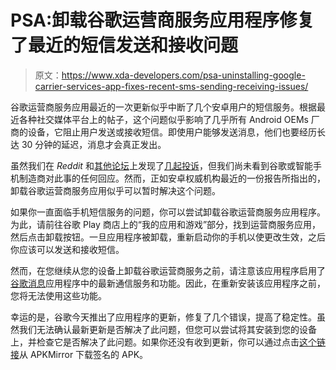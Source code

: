 # PSA:卸载谷歌运营商服务应用程序修复了最近的短信发送和接收问题

> 原文：<https://www.xda-developers.com/psa-uninstalling-google-carrier-services-app-fixes-recent-sms-sending-receiving-issues/>

谷歌运营商服务应用最近的一次更新似乎中断了几个安卓用户的短信服务。根据最近各种社交媒体平台上的帖子，这个问题似乎影响了几乎所有 Android OEMs 厂商的设备，它阻止用户发送或接收短信。即使用户能够发送消息，他们也要经历长达 30 分钟的延迟，消息才会真正发出。

虽然我们在 *Reddit* 和[其他论坛](https://forums.oneplus.com/threads/unable-to-send-texts.1358645/)上发现了[几起投诉](https://www.reddit.com/r/Android/comments/k9xyek/psa_for_all_lg_owners_if_you_havent_been_able_to/)，但我们尚未看到谷歌或智能手机制造商对此事的任何回应。然而，正如安卓权威机构最近的一份报告所指出的，卸载谷歌运营商服务应用似乎可以暂时解决这个问题。

如果你一直面临手机短信服务的问题，你可以尝试卸载谷歌运营商服务应用程序。为此，请前往谷歌 Play 商店上的“我的应用和游戏”部分，找到运营商服务应用，然后点击卸载按钮。一旦应用程序被卸载，重新启动你的手机以使更改生效，之后你应该可以发送和接收短信。

然而，在您继续从您的设备上卸载谷歌运营商服务之前，请注意该应用程序启用了[谷歌消息](https://www.xda-developers.com/tag/androidmessages/)应用程序中的最新通信服务和功能。因此，在重新安装该应用程序之前，您将无法使用这些功能。

幸运的是，谷歌今天推出了应用程序的更新，修复了几个错误，提高了稳定性。虽然我们无法确认最新更新是否解决了此问题，但您可以尝试将其安装到您的设备上，并检查它是否解决了此问题。如果你还没有收到更新，你可以通过点击[这个链接](https://www.apkmirror.com/apk/google-inc/carrier-services-2/carrier-services-2-48-0-343154920-carrierservices_v48e_rc02-release/)从 APKMirror 下载签名的 APK。